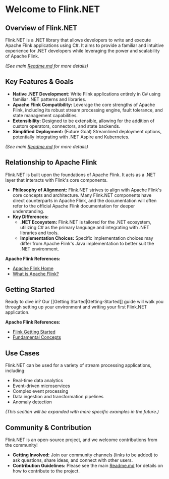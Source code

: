 # Welcome to Flink.NET

## Overview of Flink.NET

Flink.NET is a .NET library that allows developers to write and execute Apache Flink applications using C#. It aims to provide a familiar and intuitive experience for .NET developers while leveraging the power and scalability of Apache Flink.

*(See main [Readme.md](../../Readme.md) for more details)*

## Key Features & Goals

*   **Native .NET Development:** Write Flink applications entirely in C# using familiar .NET patterns and libraries.
*   **Apache Flink Compatibility:** Leverage the core strengths of Apache Flink, including its robust stream processing engine, fault tolerance, and state management capabilities.
*   **Extensibility:** Designed to be extensible, allowing for the addition of custom operators, connectors, and state backends.
*   **Simplified Deployment:** (Future Goal) Streamlined deployment options, potentially integrating with .NET Aspire and Kubernetes.

*(See main [Readme.md](../../Readme.md) for more details)*

## Relationship to Apache Flink

Flink.NET is built upon the foundations of Apache Flink. It acts as a .NET layer that interacts with Flink's core components.

*   **Philosophy of Alignment:** Flink.NET strives to align with Apache Flink's core concepts and architecture. Many Flink.NET components have direct counterparts in Apache Flink, and the documentation will often refer to the official Apache Flink documentation for deeper understanding.
*   **Key Differences:**
    *   **.NET Ecosystem:** Flink.NET is tailored for the .NET ecosystem, utilizing C# as the primary language and integrating with .NET libraries and tools.
    *   **Implementation Choices:** Specific implementation choices may differ from Apache Flink's Java implementation to better suit the .NET environment.

**Apache Flink References:**

*   [Apache Flink Home](https://flink.apache.org/)
*   [What is Apache Flink?](https://nightlies.apache.org/flink/flink-docs-stable/docs/concepts/overview/)

## Getting Started

Ready to dive in? Our [[Getting Started|Getting-Started]] guide will walk you through setting up your environment and writing your first Flink.NET application.

**Apache Flink References:**

*   [Flink Getting Started](https://nightlies.apache.org/flink/flink-docs-stable/docs/try-flink/local_installation/)
*   [Fundamental Concepts](https://nightlies.apache.org/flink/flink-docs-stable/docs/concepts/flink_architecture/)

## Use Cases

Flink.NET can be used for a variety of stream processing applications, including:

*   Real-time data analytics
*   Event-driven microservices
*   Complex event processing
*   Data ingestion and transformation pipelines
*   Anomaly detection

*(This section will be expanded with more specific examples in the future.)*

## Community & Contribution

Flink.NET is an open-source project, and we welcome contributions from the community!

*   **Getting Involved:** Join our community channels (links to be added) to ask questions, share ideas, and connect with other users.
*   **Contribution Guidelines:** Please see the main [Readme.md](../../Readme.md#getting-involved--contribution) for details on how to contribute to the project.
